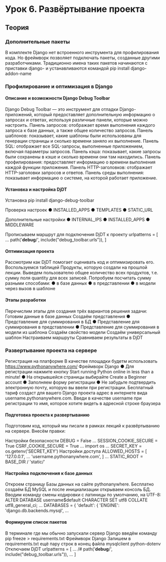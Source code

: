 # Урок 6. Развёртывание проекта

## Теория

### Дополнительные пакеты

В комплекте Django нет встроенного инструмента
для профилирования кода. Но фреймворк
позволяет подключать пакеты, созданные другими
разработчиками.
Традиционно имена таких пакетов начинаются
с приставки django- и устанавливаются командой
pip install django-addon-name

### Профилирование и оптимизация в Django

#### Описание и возможности Django Debug Toolbar

Django Debug Toolbar — это инструмент для отладки Django-приложений, который предоставляет
дополнительную информацию о запросах и ответах, используя различные панели, которые можно настроить.
Панель запросов: отображает время выполнения каждого запроса к базе данных,
а также общее количество запросов.
Панель шаблонов: показывает, какие шаблоны были использованы для генерации страницы
и сколько времени заняло их выполнение.
Панель SQL: отображает все SQL-запросы, выполненные приложением, включая параметры запросов.
Панель кэша: показывает, какие запросы были сохранены в кэше и сколько времени они там
находились.
Панель профилирования: предоставляет информацию о времени выполнения
каждой функции приложения.
Панель HTTP-заголовков: отображает HTTP-заголовки запросов и ответов.
Панель среды выполнения: показывает информацию о системе, на которой работает приложение.

#### Установка и настройка DjDT

Установка
pip install
django-debug-toolbar

Проверка настроек
● INSTALLED_APPS
● TEMPLATES
● STATIC_URL

Дополнительные настройки
● INTERNAL_IPS
● INSTALLED_APPS
● MIDDLEWARE

Прописываем маршрут для подключения DjDT к проекту
urlpatterns = [
...
path('__debug__/', include("debug_toolbar.urls")),
]

#### Оптимизация проекта

Рассмотрим как DjDT помогает оценивать код и оптимизировать его. Воспользуемся
таблицей Продукты, которую создали на прошлой лекции. Выведем пользователю
общее количество всех продуктов, т.е. сумму поля quantity для всех записей.
Попробуем посчитать сумму разными способами:
● в базе данных
● в представлении
● в модели через вызов в шаблоне

#### Этапы разработки

Перечислим этапы для создания трёх вариантов решения задачи:
Готовим данные в базе данных
Создаём представления
● Представление для суммирования в БД
● Представление для суммирования в представлении
● Представление для суммирования в модели из шаблона
Создаём свойство модели
Создаём универсальный шаблон
Настраиваем маршруты
Сравниваем результаты в DjDT

### Развертывание проекта на сервере

Регистрация на платформе
В качестве площадки будетм использовать https://www.pythonanywhere.com/
Фреймворк Django
● Для регистрации нажмите кнопку
Start running Python online in less than a minute!
● На открывшейся страницы выбирайте
Create a Beginner account
● Заполняем форму регистрации
● Не забудьте подтвердить электронную почту, которую вы ввели при регистрации.
Бесплатный тариф создаст для вашего Django проекта адрес в интернете вида
username.pythonanywhere.com. Введи в качестве username при регистрации то имя,
которое хотите видеть в адресной строке браузера

#### Подготовка проекта к развертыванию

Подготовим код, который мы писали в рамках лекций к развёртыванию на сервере. Внесём правки:

Настройки безопасности
DEBUG = False
...
SESSION_COOKIE_SECURE = True
CSRF_COOKIE_SECURE = True
...
import os
...
SECRET_KEY =
os.getenv('SECRET_KEY')
Настройки доступа
ALLOWED_HOSTS = [
'127.0.0.1',
...
'username.pythonanywhere.com',
]
...
STATIC_ROOT = BASE_DIR / 'static/'

#### Настройка подключения к базе данных

Откроем страницу Базы данных на сайте pythonanywhere.
Бесплатно создаём БД MySQL и после инициализации открываем консоль БД.
Вводим команду смены кодировки с латиницы по умолчанию, на UTF-8:
ALTER DATABASE username$default CHARACTER SET utf8 COLLATE utf8_general_ci;
...
DATABASES = {
'default': {
'ENGINE': 'django.db.backends.mysql',
...

#### Формируем список пакетов

В терминале где мы обычно запускали сервер Django введём команду
pip freeze > requirements.txt
Фреймворк Django
Запишем в requirements.txt ещё пару строк в конец файла
mysqlclient
python-dotenv
Отключаем DjDT
urlpatterns = [
...
/# path('__debug__/', include("debug_toolbar.urls")),
...
]